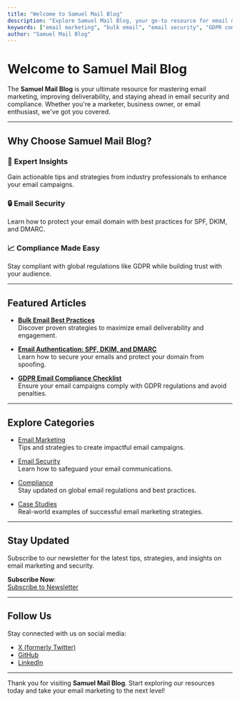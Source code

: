 ```yaml
---
title: "Welcome to Samuel Mail Blog"
description: "Explore Samuel Mail Blog, your go-to resource for email marketing tips, bulk email strategies, and the latest trends in email security and compliance."
keywords: ["email marketing", "bulk email", "email security", "GDPR compliance", "DMARC", "email tips"]
author: "Samuel Mail Blog"
---
```


# Welcome to Samuel Mail Blog

The **Samuel Mail Blog** is your ultimate resource for mastering email marketing, improving deliverability, and staying ahead in email security and compliance. Whether you're a marketer, business owner, or email enthusiast, we've got you covered.

---

## Why Choose Samuel Mail Blog?

### 🚀 **Expert Insights**
Gain actionable tips and strategies from industry professionals to enhance your email campaigns.

### 🔒 **Email Security**
Learn how to protect your email domain with best practices for SPF, DKIM, and DMARC.

### 📈 **Compliance Made Easy**
Stay compliant with global regulations like GDPR while building trust with your audience.

---

## Featured Articles

- **[Bulk Email Best Practices](/blog/advanced/bulk-email-best-practices)**  
  Discover proven strategies to maximize email deliverability and engagement.

- **[Email Authentication: SPF, DKIM, and DMARC](/blog/advanced/email-authentication)**  
  Learn how to secure your emails and protect your domain from spoofing.

- **[GDPR Email Compliance Checklist](/blog/compliance/gdpr-email-rules)**  
  Ensure your email campaigns comply with GDPR regulations and avoid penalties.

---

## Explore Categories

- [Email Marketing](/category/email-marketing)  
  Tips and strategies to create impactful email campaigns.

- [Email Security](/category/email-security)  
  Learn how to safeguard your email communications.

- [Compliance](/category/compliance)  
  Stay updated on global email regulations and best practices.

- [Case Studies](/category/case-studies)  
  Real-world examples of successful email marketing strategies.

---

## Stay Updated

Subscribe to our newsletter for the latest tips, strategies, and insights on email marketing and security.

**Subscribe Now**:  
[Subscribe to Newsletter](/subscribe)

---

## Follow Us

Stay connected with us on social media:

- [X (formerly Twitter)](https://x.com/Realsam0101)  
- [GitHub](https://github.com/omenogor01/documentation/tree/main)  
- [LinkedIn](https://linkedin.com/company/samuelmailblog)

---

Thank you for visiting **Samuel Mail Blog**. Start exploring our resources today and take your email marketing to the next level!



